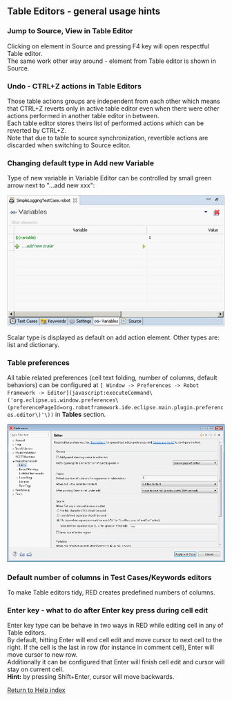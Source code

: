 ## Table Editors - general usage hints

### Jump to Source, View in Table Editor

Clicking on element in Source and pressing F4 key will open respectful Table
editor.  
The same work other way around - element from Table editor is shown in Source.

### Undo - CTRL+Z actions in Table Editors

Those table actions groups are independent from each other which means that
CTRL+Z reverts only in active table editor even when there were other actions
performed in another table editor in between.  
Each table editor stores theirs list of performed actions which can be
reverted by CTRL+Z.  
Note that due to table to source synchronization, revertible actions are
discarded when switching to Source editor.

### Changing default type in Add new Variable

Type of new variable in Variable Editor can be controlled by small green arrow
next to "...add new xxx":  
  
![](table_general/add_new_var.png)  
  
Scalar type is displayed as default on add action element. Other types are:
list and dictionary.  

### Table preferences

All table related preferences (cell text folding, number of columns, default
behaviors) can be configured at `[ Window -> Preferences -> Robot Framework ->
Editor](javascript:executeCommand\('org.eclipse.ui.window.preferences\(preferencePageId=org.robotframework.ide.eclipse.main.plugin.preferences.editor\)'\))`
in **Tables** section.  
  
![](table_general/table_preferences.png)  
  

### Default number of columns in Test Cases/Keywords editors

To make Table editors tidy, RED creates predefined numbers of columns.  

### Enter key - what to do after Enter key press during cell edit

Enter key type can be behave in two ways in RED while editing cell in any of
Table editors.  
By default, hitting Enter will end cell edit and move cursor to next cell to
the right. If the cell is the last in row (for instance in comment cell),
Enter will move cursor to new row.  
Additionally it can be configured that Enter will finish cell edit and cursor
will stay on current cell.  
**Hint:** by pressing Shift+Enter, cursor will move backwards.

[Return to Help index](http://nokia.github.io/RED/help/)
